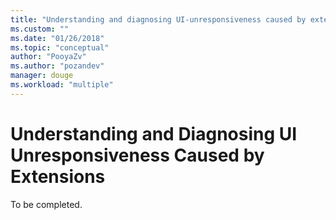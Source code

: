 ```yaml
---
title: "Understanding and diagnosing UI-unresponsiveness caused by extensions| Microsoft Docs"
ms.custom: ""
ms.date: "01/26/2018"
ms.topic: "conceptual"
author: "PooyaZv"
ms.author: "pozandev"
manager: douge
ms.workload: "multiple"
---
```

# Understanding and Diagnosing UI Unresponsiveness Caused by Extensions

To be completed.